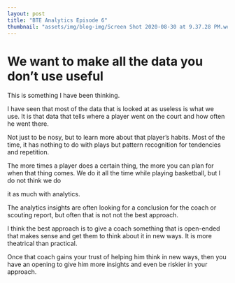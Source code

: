 ```yaml
---
layout: post
title: "BTE Analytics Episode 6"
thumbnail: "assets/img/blog-img/Screen Shot 2020-08-30 at 9.37.28 PM.webp"
---
```


# We want to make all the data you don’t use useful 

This is something I have been thinking. 

I have seen that most of the data that is looked at as useless is what we use. It is that data that tells where a player went on the court and how often he went there. 

Not just to be nosy, but to learn more about that player’s habits. Most of the time, it has nothing to do with plays but pattern recognition for tendencies and repetition. 

The more times a player does a certain thing, the more you can plan for when that thing comes. We do it all the time while playing basketball, but I do not think we do 

it as much with analytics. 

The analytics insights are often looking for a conclusion for the coach or scouting report, but often that is not not the best approach. 

I think the best approach is to give a coach something that is open-ended that makes sense and get them to think about it in new ways. It is more theatrical than practical.

Once that coach gains your trust of helping him think in new ways, then you have an opening to give him more insights and even be riskier in your approach. 
